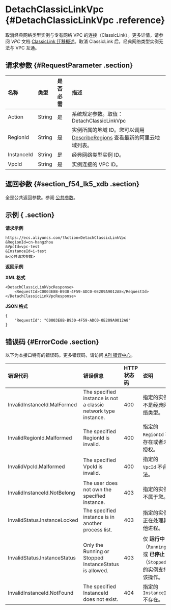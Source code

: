 # DetachClassicLinkVpc {#DetachClassicLinkVpc .reference}

取消经典网络类型实例与专有网络 VPC 的连接（ClassicLink）。更多详情，请参阅 *VPC* 文档 [ClassicLink 迁移概述](../../../../intl.zh-CN/用户指南/ClassicLink/ClassicLink概述.md#)。取消 ClassicLink 后，经典网络类型实例无法与 VPC 互通。

## 请求参数 {#RequestParameter .section}

|名称|类型|是否必需|描述|
|:-|:-|:---|:-|
|Action|String|是|系统规定参数。取值：DetachClassicLinkVpc|
|RegionId|String|是|实例所属的地域 ID。您可以调用 [DescribeRegions](intl.zh-CN/API参考/地域/DescribeRegions.md#) 查看最新的阿里云地域列表。|
|InstanceId|String|是|经典网络类型实例 ID。|
|VpcId|String|是|实例连接的 VPC ID。|

## 返回参数 {#section_f54_lk5_xdb .section}

全是公共返回参数。参阅 [公共参数](intl.zh-CN/API参考/调用方式/公共参数.md#commonResponseParameters)。

## 示例 { .section}

**请求示例** 

```
https://ecs.aliyuncs.com/?Action=DetachClassicLinkVpc
&RegionId=cn-hangzhou
&VpcId=vpc-test
&InstanceId=i-test
&<公共请求参数>
```

**返回示例** 

**XML 格式**

```
<DetachClassicLinkVpcResponse>
    <RequestId>C0003E8B-B930-4F59-ADC0-0E209A9012A8</RequestId>
</DetachClassicLinkVpcResponse>
```

 **JSON 格式** 

```
{
    "RequestId": "C0003E8B-B930-4F59-ADC0-0E209A9012A8"
}
```

## 错误码 {#ErrorCode .section}

以下为本接口特有的错误码。更多错误码，请访问 [API 错误中心](https://error-center.alibabacloud.com/status/product/Ecs)。

|错误代码|错误信息|HTTP 状态码|说明|
|:---|:---|:-------|:-|
|InvalidInstanceId.MalFormed|The specified instance is not a classic network type instance.|400|指定的实例不是经典网络类型。|
|InvalidRegionId.Malformed|The specified RegionId is invalid.|400|指定的 `RegionId` 不存在或者未授权。|
|InvalidVpcId.Malformed|The specified VpcId is invalid.|400|指定的 `VpcId` 不合法。|
|InvalidInstanceId.NotBelong|The user does not own the specified instance.|403|指定的实例不属于您。|
|InvalidStatus.InstanceLocked|The specified instance is in another process list.|403|指定的实例正在处理其他进程。|
|InvalidStatus.InstanceStatus|Only the Running or Stopped InstanceStatus is allowed.|403|仅 **运行中**（`Running`） 或 **已停止**（`Stopped`） 的实例支持该操作。|
|InvalidInstanceId.NotFound|The specified InstanceId does not exist.|404|指定的 `InstanceId` 不存在。|


